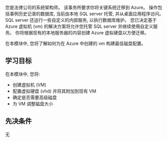 您是法律公司的系统架构师。 该事务所要求你将关键系统迁移到 Azure。 操作包括事例历史记录的数据库, 当前由本地 SQL server 托管, 并从桌面应用程序访问。 SQL server 还运行一些自定义的内部服务, 以执行数据库维护。 您已决定基于 Azure 虚拟机 (vm) 的解决方案将允许您托管 SQL server 并继续使用自定义服务。 你将根据现有的本地服务器的内容创建 Azure 虚拟硬盘以方便迁移。

在本模块中, 您将了解如何为在 Azure 中创建的 vm 构建最佳磁盘配置。

## <a name="learning-objectives"></a>学习目标

在本模块中, 您将:

- 创建虚拟机 (VM)
- 配置虚拟硬盘 (vhd) 并将其附加到现有 VM
- 确定是否需要高级磁盘
- 为 VM 调整磁盘大小

## <a name="prerequisites"></a>先决条件

无